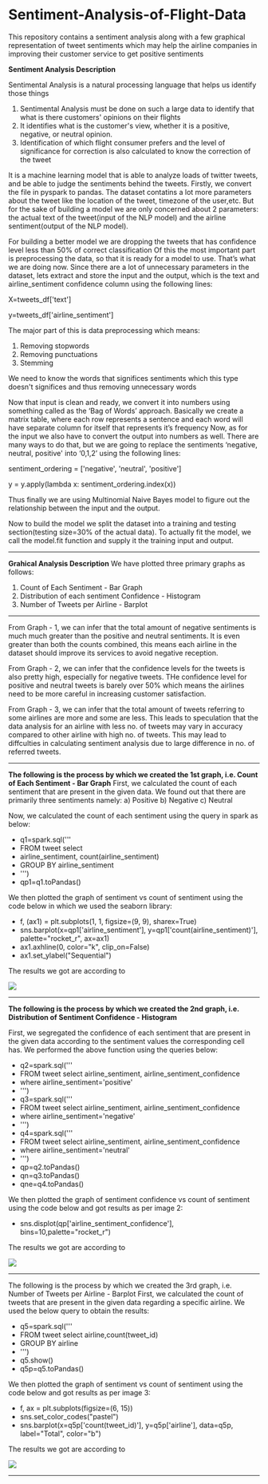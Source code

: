 # Sentiment-Analysis-of-Flight-Data
This repository contains a sentiment analysis along with a few graphical representation of tweet sentiments which may help the airline companies in improving their customer service to get positive sentiments

**Sentiment Analysis Description**

Sentimental Analysis is a natural  processing language that helps us identify those things
1) Sentimental Analysis must be done on such a large data to identify that what is there customers' opinions on their flights
2) It identifies what is the customer's view, whether it is a positive, negative, or neutral opinion. 
3) Identification of which flight consumer prefers and the level of significance for correction is also calculated to know the correction of the tweet

It is a machine learning model that is able to analyze loads of twitter tweets, and be able to judge the sentiments behind the tweets.
Firstly, we convert the file in pyspark to pandas. The dataset contatins a lot more parameters about the tweet like the location of the tweet, timezone of the user,etc. But for the sake of building a model we are only concerned about 2 parameters: the actual text of the tweet(input of the NLP model) and the airline sentiment(output of the NLP model).

For building a better model we are dropping the tweets that has confidence level less than 50% of correct classification
Of this the most important part is preprocessing the data, so that it is ready for a model to use. That’s what we are doing now.
Since there are a lot of unnecessary parameters in the dataset, lets extract and store the input and the output, which is the text and airline_sentiment confidence column using the following lines:

X=tweets_df['text']

y=tweets_df['airline_sentiment']

The major part of this is data preprocessing which means:
1) Removing stopwords
2) Removing punctuations
3) Stemming

We need to know the words that significes sentiments which this type doesn't significes and thus removing unnecessary words

Now that input is clean and ready, we convert it into numbers using something called as the ‘Bag of Words’ approach. Basically we create a matrix table, where each row represents a sentence and each word will have separate column for itself that represents it’s frequency
Now, as for the input we also have to convert the output into numbers as well. There are many ways to do that, but we are going to replace the sentiments ‘negative, neutral, positive' into ‘0,1,2’ using the following lines:

sentiment_ordering = ['negative', 'neutral', 'positive']

y = y.apply(lambda x: sentiment_ordering.index(x))

Thus finally we are using Multinomial Naive Bayes model to figure out the relationship between the input and the output.

Now to build the model we split the dataset into a training and testing section(testing size=30% of the actual data). To actually fit the model, we call the model.fit function and supply it the training input and output.

-----------------------------------------------------------------------------------------------------------------------------------------------------------------------

**Grahical Analysis Description**
We have plotted three primary graphs as follows:
1. Count of Each Sentiment - Bar Graph
2. Distribution of each sentiment Confidence - Histogram
3. Number of Tweets per Airline - Barplot

-----------------------------------------------------------------------------------------------------------------------------------------------------------------------

From Graph - 1, we can infer that the total amount of negative sentiments is much much greater than the positive and neutral sentiments.
It is even greater than both the counts combined, this means each airline in the dataset should improve its services to avoid negative reception.

From Graph - 2, we can infer that the confidence levels for the tweets is also pretty high, especially for negative tweets.
THe confidence level for positive and neutral tweets is barely over 50% which means the airlines need to be more careful in increasing customer satisfaction.

From Graph - 3, we can infer that the total amount of tweets referring to some airlines are more and some are less.
This leads to speculation that the data analysis for an airline with less no. of tweets may vary in accuracy compared to other airline with high no. of tweets.
This may lead to diffculties in calculating sentiment analysis due to large difference in no. of referred tweets.

-----------------------------------------------------------------------------------------------------------------------------------------------------------------------

**The following is the process by which we created the 1st graph, i.e. Count of Each Sentiment - Bar Graph**
First, we calculated the count of each sentiment that are present in the given data.
We found out that there are primarily three sentiments namely:
a) Positive
b) Negative
c) Neutral

Now, we calculated the count of each sentiment using the query in spark as below:

- q1=spark.sql('''
- FROM tweet select
- airline_sentiment, count(airline_sentiment)
- GROUP BY airline_sentiment
- ''')
- qp1=q1.toPandas()

We then plotted the graph of sentiment vs count of sentiment using the code below in which we used the seaborn library:

- f, (ax1) = plt.subplots(1, 1, figsize=(9, 9), sharex=True)
- sns.barplot(x=qp1['airline_sentiment'], y=qp1['count(airline_sentiment)'], palette="rocket_r", ax=ax1)
- ax1.axhline(0, color="k", clip_on=False)
- ax1.set_ylabel("Sequential")

The results we got are according to

<img src="https://drive.google.com/file/d/1SgMZ6s3TdJojetL_X_mopzQmKkLmtp0a/view?usp=sharing">

-----------------------------------------------------------------------------------------------------------------------------------------------------------------------

**The following is the process by which we created the 2nd graph, i.e. Distribution of Sentiment Confidence - Histogram**

First, we segregated the confidence of each sentiment that are present in the given data according to the sentiment values the corresponding cell has.
We performed the above function using the queries below:

- q2=spark.sql('''
- FROM tweet select airline_sentiment, airline_sentiment_confidence
- where airline_sentiment='positive'
- ''')
- q3=spark.sql('''
- FROM tweet select airline_sentiment, airline_sentiment_confidence
- where airline_sentiment='negative'
- ''')
- q4=spark.sql('''
- FROM tweet select airline_sentiment, airline_sentiment_confidence
- where airline_sentiment='neutral'
- ''')
- qp=q2.toPandas()
- qn=q3.toPandas()
- qne=q4.toPandas()

We then plotted the graph of sentiment confidence vs count of sentiment using the code below and got results as per image 2:

- sns.displot(qp['airline_sentiment_confidence'], bins=10,palette="rocket_r")

The results we got are according to

<img src="https://drive.google.com/file/d/1sMmxI0JO8ZS87qnpD4YEo-O7BNQwgTfr/view?usp=sharing">

-----------------------------------------------------------------------------------------------------------------------------------------------------------------------

The following is the process by which we created the 3rd graph, i.e. Number of Tweets per Airline - Barplot
First, we calculated the count of tweets that are present in the given data regarding a specific airline.
We used the below query to obtain the results:

- q5=spark.sql('''
- FROM tweet select airline,count(tweet_id)
- GROUP BY airline
- ''')
- q5.show()
- q5p=q5.toPandas()

We then plotted the graph of sentiment vs count of sentiment using the code below and got results as per image 3:

- f, ax = plt.subplots(figsize=(6, 15))
- sns.set_color_codes("pastel")
- sns.barplot(x=q5p['count(tweet_id)'], y=q5p['airline'], data=q5p, label="Total", color="b")

The results we got are according to

<img src="https://drive.google.com/file/d/1SR86jqcY0sRHOwnETTFNjKD6HW0hCfTb/view?usp=sharing">

-----------------------------------------------------------------------------------------------------------------------------------------------------------------------
